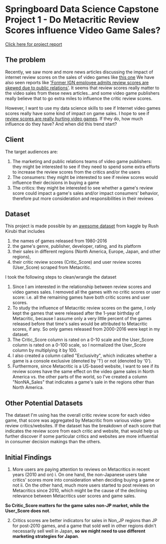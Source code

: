# Springboard Data Science Capstone Project 1 - Do Metacritic Review Scores influence Video Game Sales?
[Click here for project report](https://github.com/cpkoywk/Springboard-Datascience-Career-Track/blob/master/capstone_project_1_video_game_sales/capstone_1_reviews_v_video_game_sales_report.ipynb)


## The problem
Recently, we saw more and more news articles discussing the impact of internet review scores on the sales of video games like [this one]( https://www.dailydot.com/parsec/metacritic-scores-game-sales-gdc-2015/)  We have also seen reports like ['Former IGN employee admits review scores are skewed due to public relations'](https://www.zeldadungeon.net/former-ign-employee-admits-review-scores-are-skewed-due-to-public-relations/). It seems that review scores really matter to the video sales from these news articles...and some video game publishers really believe that to go extra miles to influence the critic review scores.

However, I want to use my data science skills to see if Internet video games scores really have some kind of impact on game sales. I hope to see if [review scores are really hurting video games](https://kotaku.com/metacritic-matters-how-review-scores-hurt-video-games-472462218). If they do, how much influence do they have? And when did this trend start?

## Client
The target audiences are:
1. The marketing and public relations teams of video game publishers: they might be interested to see if they need to spend some extra efforts to increase the review scores from the critics and/or the users
2. The consumers: they might be interested to see if review scores would influence their decisions in buying a game
3. The critics: they might be interested to see whether a game's review score could impact a game's sales and/or impact consumers' behavior, therefore put more consideration and responsibilities in their reviews

## Dataset
This project is made possible by an [awesome dataset](https://www.kaggle.com/rush4ratio/video-game-sales-with-ratings/) from kaggle by Rush Kirubi that includes
1. the names of games released from 1980-2016
2. the game's genre, publisher, developer, rating, and its platform
3. their sales in different regions (North America, Europe, Japan, and other regions),
4. their critic review scores (Critic_Score) and user review scores (User_Score) scraped from Metacritic.

I took the following steps to clean/wrangle the dataset

1. Since I am interested in the relationship between review scores and video games sales. I removed all the games with no critic scores or user score: i.e. all the remaining games have both critic scores and user scores.
2. To study the influence of Metacritic review scores on the game, I only kept the games that were released after the 1-year birthday of Metacritic, because I assume only a very little percent of the games released before that time's sales would be attributed to Metacritic scores, if any. So only games released from 2000-2016 were kept in my dataset.
3. The Critic_Score column is rated on a 0-10 scale and the User_Score column is rated on a 0-100 scale, so I normalized the User_Score column by multiplying it by 100.
4. I also created a column called "Exclusivity", which indicates whether a game is a console exclusive (denoted by '1') or not (denoted by '0').
5. Furthermore, since Metacritic is a US-based website, I want to see if its review scores have the same effect on the video game sales in North America vs. the other parts of the world, so I've created a column "NonNA_Sales" that indicates a game's sale in the regions other than North America.

## Other Potential Datasets
The dataset I'm using has the overall critic review score for each video game, that score was aggregated by Metacritic from various video game review critics/websites. If the dataset has the breakdown of each score that indicates the review score from each critic and website, that would help us further discover if some particular critics and websites are more influential in consumer decision makings than the others.

## Initial Findings
1. More users are paying attention to reviews on Metacritics in recent years (2010 and on)
    i. On one hand, the non-Japanese users take critics' scores more into consideration when deciding buying a game or not
    ii. On the other hand, much more users started to post reviews on Metacritics since 2010, which might be the cause of the declining relevance between Metacritics user scores and game sales.

**So Critic_Score matters for the game sales non-JP market, while the User_Score does not**.

2. Critics scores are better indicators for sales in Non_JP regions than JP for post-2010 games, and a game that sold well in other regions didn't necessarily sell well in Japan, **so we might need to use different marketing strategies for Japan**.
